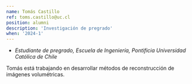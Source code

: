 ```yaml
---
name: Tomás Castillo
ref: toms.castillo@uc.cl
position: alumni
description: 'Investigación de pregrado'
when: '2024-1'
---
```


- _Estudiante de pregrado, Escuela de Ingeniería, Pontificia Universidad Católica de Chile_

Tomás está trabajando en desarrollar métodos de reconstrucción de imágenes volumétricas. 